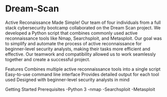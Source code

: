 # Dream-Scan
 Active Reconaissance Made Simple!
Our team of four individuals from a full stack cybersecurity bootcamp collaborated on the Dream Scan project. 
We developed a Python script that combines commonly used active reconnaissance tools like Nmap, Searchsploit, and Metasploit. 
Our goal was to simplify and automate the process of active reconnaissance for beginner-level security analysts, making their tasks more efficient and effective. 
Our teamwork and compatibility allowed us to work seamlessly together and create a successful project.

Features
Combines multiple active reconnaissance tools into a single script
Easy-to-use command line interface
Provides detailed output for each tool used
Designed with beginner-level security analysts in mind

Getting Started
Prerequisites
-Python 3
-nmap
-Searchsploit
-Metasploit

